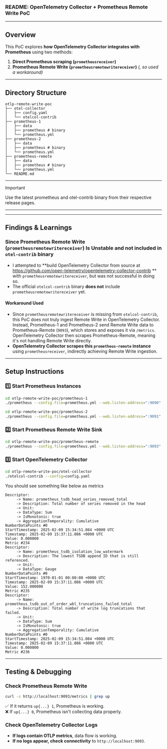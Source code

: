 ### **README: OpenTelemetry Collector + Prometheus Remote Write PoC**
---
## **Overview**
This PoC explores **how OpenTelemetry Collector integrates with Prometheus** using two methods:
1. **Direct Prometheus scraping (`prometheusreceiver`)**
2. **Prometheus Remote Write (`prometheusremotewritereceiver`)** _(, so used a workaround)_

---

## **Directory Structure**
```
otlp-remote-write-poc
├── otel-collector
│   ├── config.yaml
│   └── otelcol-contrib
├── prometheus-1
│   ├── data
│   ├── prometheus # binary
│   └── prometheus.yml
├── prometheus-2
│   ├── data
│   ├── prometheus # binary
│   └── prometheus.yml
├── prometheus-remote
│   ├── data
│   ├── prometheus # binary
│   └── prometheus.yml
└── README.md
```

---
> [!IMPORTANT]  
> Use the latest prometheus and otel-contrib binary from their respective release pages.
---

---

## **Findings & Learnings**
### **Since Prometheus Remote Write (`prometheusremotewritereceiver`) Is Unstable and not included in `otel-contrib` binary**
- I attempted to **build OpenTelemetry Collector from source at https://github.com/open-telemetry/opentelemetry-collector-contrib ** with `prometheusremotewritereceiver`, but was not successful in doing so.
- The official `otelcol-contrib` binary **does not** include `prometheusremotewritereceiver` yet.

#### **Workaround Used**
- Since `prometheusremotewritereceiver` is missing from `otelcol-contrib`, this PoC does not truly ingest Remote Write in OpenTelemetry Collector. Instead, Prometheus-1 and Prometheus-2 send Remote Write data to Prometheus-Remote (`9093`), which stores and exposes it via `/metrics`. OpenTelemetry Collector then scrapes Prometheus-Remote, meaning it's not handling Remote Write directly.
- **OpenTelemetry Collector scrapes this `prometheus-remote` instance** using `prometheusreceiver`, indirectly achieving Remote Write ingestion.

---

## **Setup Instructions**
### **1️⃣ Start Prometheus Instances**
```sh
cd otlp-remote-write-poc/prometheus-1
./prometheus --config.file=prometheus.yml --web.listen-address=":9090"

cd otlp-remote-write-poc/prometheus-2
./prometheus --config.file=prometheus.yml --web.listen-address=":9091"
```

### **2️⃣ Start Prometheus Remote Write Sink**
```sh
cd otlp-remote-write-poc/prometheus-remote
./prometheus --config.file=prometheus.yml --web.listen-address=":9093" --storage.tsdb.path="data" --web.enable-remote-write-receiver
```

### **3️⃣ Start OpenTelemetry Collector**
```sh
cd otlp-remote-write-poc/otel-collector
./otelcol-contrib --config=config.yaml
```

You should see something like below as metrics
```
Descriptor:
     -> Name: prometheus_tsdb_head_series_removed_total
     -> Description: Total number of series removed in the head
     -> Unit: 
     -> DataType: Sum
     -> IsMonotonic: true
     -> AggregationTemporality: Cumulative
NumberDataPoints #0
StartTimestamp: 2025-02-09 15:34:51.084 +0000 UTC
Timestamp: 2025-02-09 15:37:11.086 +0000 UTC
Value: 0.000000
Metric #234
Descriptor:
     -> Name: prometheus_tsdb_isolation_low_watermark
     -> Description: The lowest TSDB append ID that is still referenced.
     -> Unit: 
     -> DataType: Gauge
NumberDataPoints #0
StartTimestamp: 1970-01-01 00:00:00 +0000 UTC
Timestamp: 2025-02-09 15:37:11.086 +0000 UTC
Value: 152.000000
Metric #235
Descriptor:
     -> Name: prometheus_tsdb_out_of_order_wbl_truncations_failed_total
     -> Description: Total number of write log truncations that failed.
     -> Unit: 
     -> DataType: Sum
     -> IsMonotonic: true
     -> AggregationTemporality: Cumulative
NumberDataPoints #0
StartTimestamp: 2025-02-09 15:34:51.084 +0000 UTC
Timestamp: 2025-02-09 15:37:11.086 +0000 UTC
Value: 0.000000
Metric #236
```

---

## **Testing & Debugging**
### **Check Prometheus Remote Write**
```sh
curl -s http://localhost:9093/metrics | grep up
```
✅ If it returns `up{...} 1`, Prometheus is working.  
❌ If `up{...} 0`, Prometheus isn't collecting data properly.

### **Check OpenTelemetry Collector Logs**
- **If logs contain OTLP metrics**, data flow is working.
- **If no logs appear, check connectivity** to `http://localhost:9093`.

